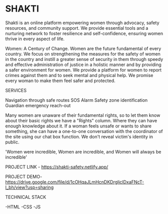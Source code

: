 # SHAKTI
Shakti is an online platform empowering women through advocacy, safety resources, and community support. We provide essential tools and a nurturing network to foster resilience and self-confidence, ensuring women thrive in every aspect of life.


Women: A Century of Change.
Women are the future fundamental of every country. We focus on strengthening the measures for the safety of women in the country and instill a greater sense of security in them through speedy and effective administration of justice in a holistic manner and by providing a safer environment for women. We provide a platform for women to report crimes against them and to seek mental and physical help. We promise every woman to make them feel safer and protected.



SERVICES

Navigation through safe routes
SOS Alarm
Safety zone identification
Guardian emergency reach-out

Many women are unaware of their fundamental rights, so to let them know about their basic rights we have a "Rights" column. Where they can have enough knowledge about it. If a woman feels unsafe or wants to share something, she can have a one-to-one conversation with the coordinator of the site using our chat box function. We don't reveal victim's identity in public.

'Women were incredible, Women are incredible, and Women will always be incredible'

PROJECT LINK - https://shakti-safety.netlify.app/




PROJECT DEMO- https://drive.google.com/file/d/1cOHqaJLmHcnDKDrgljclDxaFNcT-I_bh/view?usp=sharing

TECHNICAL STACK

-HTML
-CSS
-JS
